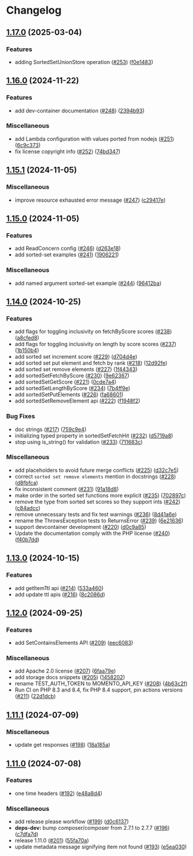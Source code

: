 # Changelog

## [1.17.0](https://github.com/momentohq/client-sdk-php/compare/v1.16.0...v1.17.0) (2025-03-04)


### Features

* adding SortedSetUnionStore operation ([#253](https://github.com/momentohq/client-sdk-php/issues/253)) ([f0e1483](https://github.com/momentohq/client-sdk-php/commit/f0e1483f7449363cec5e93721912a12111991405))

## [1.16.0](https://github.com/momentohq/client-sdk-php/compare/v1.15.1...v1.16.0) (2024-11-22)


### Features

* add dev-container documentation ([#248](https://github.com/momentohq/client-sdk-php/issues/248)) ([2394b93](https://github.com/momentohq/client-sdk-php/commit/2394b93a7196a873ff6bd698bbc5ee3a661ccf39))


### Miscellaneous

* add Lambda configuration with values ported from nodejs ([#251](https://github.com/momentohq/client-sdk-php/issues/251)) ([6c9c373](https://github.com/momentohq/client-sdk-php/commit/6c9c373f7abc23e89a1a9ce8a1c4c66a8b374550))
* fix license copyright info ([#252](https://github.com/momentohq/client-sdk-php/issues/252)) ([74bd347](https://github.com/momentohq/client-sdk-php/commit/74bd347114bc7e1eed6f25d2059c511b4090926a))

## [1.15.1](https://github.com/momentohq/client-sdk-php/compare/v1.15.0...v1.15.1) (2024-11-05)


### Miscellaneous

* improve resource exhausted error message ([#247](https://github.com/momentohq/client-sdk-php/issues/247)) ([c29417e](https://github.com/momentohq/client-sdk-php/commit/c29417ee8f746147cfce145ece9112343c43f4ca))

## [1.15.0](https://github.com/momentohq/client-sdk-php/compare/v1.14.0...v1.15.0) (2024-11-05)


### Features

* add ReadConcern config ([#246](https://github.com/momentohq/client-sdk-php/issues/246)) ([d263e18](https://github.com/momentohq/client-sdk-php/commit/d263e182931823063f703e4b0345950ec5772275))
* add sorted-set examples ([#241](https://github.com/momentohq/client-sdk-php/issues/241)) ([1906221](https://github.com/momentohq/client-sdk-php/commit/19062216f82656d24c79c0f0386cf5009a7797b9))


### Miscellaneous

* add named argument sorted-set example ([#244](https://github.com/momentohq/client-sdk-php/issues/244)) ([96412ba](https://github.com/momentohq/client-sdk-php/commit/96412bad6426ebed0db210ec4e768c79b0f29692))

## [1.14.0](https://github.com/momentohq/client-sdk-php/compare/v1.13.0...v1.14.0) (2024-10-25)


### Features

* add flags for toggling inclusivity on fetchByScore scores ([#238](https://github.com/momentohq/client-sdk-php/issues/238)) ([a8cfed8](https://github.com/momentohq/client-sdk-php/commit/a8cfed84a6c56ae647edaa74d7a326efea202912))
* add flags for toggling inclusivity on length by score scores ([#237](https://github.com/momentohq/client-sdk-php/issues/237)) ([1b150b4](https://github.com/momentohq/client-sdk-php/commit/1b150b4aa9594cb0856b3a2f0d003438d7d16285))
* add sorted set increment score ([#229](https://github.com/momentohq/client-sdk-php/issues/229)) ([d704d4e](https://github.com/momentohq/client-sdk-php/commit/d704d4e43cd1109e5c2433011fefb07978e6963b))
* add sorted set put element and fetch by rank ([#218](https://github.com/momentohq/client-sdk-php/issues/218)) ([12d92fe](https://github.com/momentohq/client-sdk-php/commit/12d92fe3ee2671844a27b53578f564c7d938cdbc))
* add sorted set remove elements ([#227](https://github.com/momentohq/client-sdk-php/issues/227)) ([1f44343](https://github.com/momentohq/client-sdk-php/commit/1f443435bc3b90ba98bbc9cde910f00918f406d8))
* add sortedSetFetchByScore ([#230](https://github.com/momentohq/client-sdk-php/issues/230)) ([9e62367](https://github.com/momentohq/client-sdk-php/commit/9e6236716bc608dbec9f6f53b35d6b35c9169a5b))
* add sortedSetGetScore ([#221](https://github.com/momentohq/client-sdk-php/issues/221)) ([0cde7a4](https://github.com/momentohq/client-sdk-php/commit/0cde7a48c6e94c86ff268e3b9625b2bf7c408e04))
* add sortedSetLengthByScore ([#234](https://github.com/momentohq/client-sdk-php/issues/234)) ([7b4ff9e](https://github.com/momentohq/client-sdk-php/commit/7b4ff9eada9ed7202e5c5cad9c6fee18aea1ffa9))
* add sortedSetPutElements ([#226](https://github.com/momentohq/client-sdk-php/issues/226)) ([fa68601](https://github.com/momentohq/client-sdk-php/commit/fa6860132c7d4187565938b72babba9d42ac7703))
* add sortedSetRemoveElement api ([#222](https://github.com/momentohq/client-sdk-php/issues/222)) ([f1948f2](https://github.com/momentohq/client-sdk-php/commit/f1948f219d274a6a17594045b50b84746ebfe828))


### Bug Fixes

* doc strings ([#217](https://github.com/momentohq/client-sdk-php/issues/217)) ([759c9e4](https://github.com/momentohq/client-sdk-php/commit/759c9e4318a2fee1859e095a0c6d3cfb248fcdae))
* initializing typed property  in sortedSetFetchHit ([#232](https://github.com/momentohq/client-sdk-php/issues/232)) ([d5719a8](https://github.com/momentohq/client-sdk-php/commit/d5719a86367d08072ea63a51673328223582b3bf))
* stop using is_string() for validation ([#233](https://github.com/momentohq/client-sdk-php/issues/233)) ([711683c](https://github.com/momentohq/client-sdk-php/commit/711683c63afd7f50c5f532fae24b5ede4c8c8bfe))


### Miscellaneous

* add placeholders to avoid future merge conflicts ([#225](https://github.com/momentohq/client-sdk-php/issues/225)) ([d32c7e5](https://github.com/momentohq/client-sdk-php/commit/d32c7e5e18b3c8aac68d17c54d3860c16e23d512))
* correct `sorted set remove elements` mention in docstrings ([#228](https://github.com/momentohq/client-sdk-php/issues/228)) ([d8fbfca](https://github.com/momentohq/client-sdk-php/commit/d8fbfcaf5076133dc10a5274e30b5327d494c7fe))
* fix inconsistent comment ([#231](https://github.com/momentohq/client-sdk-php/issues/231)) ([91a18d8](https://github.com/momentohq/client-sdk-php/commit/91a18d86f2207fa47176350fb3de5b142648a0fb))
* make order in the sorted set functions more explicit ([#235](https://github.com/momentohq/client-sdk-php/issues/235)) ([702897c](https://github.com/momentohq/client-sdk-php/commit/702897c5d69ebbeba533ebe4955823ba228c9d38))
* remove the type from sorted set scores so they support ints ([#242](https://github.com/momentohq/client-sdk-php/issues/242)) ([c84adcc](https://github.com/momentohq/client-sdk-php/commit/c84adcca5ab05d728967b563355b63bfd76b7789))
* remove unnecessary tests and fix test warnings ([#236](https://github.com/momentohq/client-sdk-php/issues/236)) ([8d41a6e](https://github.com/momentohq/client-sdk-php/commit/8d41a6ec34a1ddf12af87e035ac5e8e71913aeaa))
* rename the ThrowsException tests to ReturnsError ([#239](https://github.com/momentohq/client-sdk-php/issues/239)) ([6e21636](https://github.com/momentohq/client-sdk-php/commit/6e2163625c0e2ce8a3ed6f6ff51d0382e053c2fe))
* support devcontainer development ([#220](https://github.com/momentohq/client-sdk-php/issues/220)) ([d0c9a85](https://github.com/momentohq/client-sdk-php/commit/d0c9a85d6369ec761447c4c264a5dd505baadab5))
* Update the documentation comply with the PHP license ([#240](https://github.com/momentohq/client-sdk-php/issues/240)) ([f40b7dd](https://github.com/momentohq/client-sdk-php/commit/f40b7dd67d12515acd82009f127fdb28a25ed3ec))

## [1.13.0](https://github.com/momentohq/client-sdk-php/compare/v1.12.0...v1.13.0) (2024-10-15)


### Features

* add getItemTtl api ([#214](https://github.com/momentohq/client-sdk-php/issues/214)) ([533a460](https://github.com/momentohq/client-sdk-php/commit/533a46075ff97510230ae6a717c4fbc71eac9429))
* add update ttl apis ([#216](https://github.com/momentohq/client-sdk-php/issues/216)) ([8c2086d](https://github.com/momentohq/client-sdk-php/commit/8c2086d1baf5ef7a6e544cd1b5acf73fc5b1e155))

## [1.12.0](https://github.com/momentohq/client-sdk-php/compare/v1.11.1...v1.12.0) (2024-09-25)


### Features

* add SetContainsElements API ([#209](https://github.com/momentohq/client-sdk-php/issues/209)) ([eec6083](https://github.com/momentohq/client-sdk-php/commit/eec6083305d82d45136889e522db5c61d922333d))


### Miscellaneous

* add Apache 2.0 license ([#207](https://github.com/momentohq/client-sdk-php/issues/207)) ([6faa79e](https://github.com/momentohq/client-sdk-php/commit/6faa79e6c4eac1ad4c5b9a0fde1068815349d272))
* add storage docs snippets ([#205](https://github.com/momentohq/client-sdk-php/issues/205)) ([1458202](https://github.com/momentohq/client-sdk-php/commit/14582029121383e5904673df8b82ce03fe6ef74a))
* rename TEST_AUTH_TOKEN to MOMENTO_API_KEY ([#208](https://github.com/momentohq/client-sdk-php/issues/208)) ([4b63c2f](https://github.com/momentohq/client-sdk-php/commit/4b63c2f19d831e097068a1d918c792a23978314f))
* Run CI on PHP 8.3 and 8.4, fix PHP 8.4 support, pin actions versions ([#211](https://github.com/momentohq/client-sdk-php/issues/211)) ([22d1dcb](https://github.com/momentohq/client-sdk-php/commit/22d1dcbc5986862f829d7fae8a0dd00a12ad6d74))

## [1.11.1](https://github.com/momentohq/client-sdk-php/compare/v1.11.0...v1.11.1) (2024-07-09)


### Miscellaneous

* update get responses ([#198](https://github.com/momentohq/client-sdk-php/issues/198)) ([18a185a](https://github.com/momentohq/client-sdk-php/commit/18a185a153422c710c451af0a96f676a57b63dc2))

## [1.11.0](https://github.com/momentohq/client-sdk-php/compare/v1.10.0...v1.11.0) (2024-07-08)


### Features

* one time headers ([#192](https://github.com/momentohq/client-sdk-php/issues/192)) ([e48a8d4](https://github.com/momentohq/client-sdk-php/commit/e48a8d4adc5ae7fb70a80ade2a53646372a785bd))


### Miscellaneous

* add release please workflow ([#199](https://github.com/momentohq/client-sdk-php/issues/199)) ([d0c6137](https://github.com/momentohq/client-sdk-php/commit/d0c6137dd707719d366be4f2ef474fcb42b90379))
* **deps-dev:** bump composer/composer from 2.7.1 to 2.7.7 ([#196](https://github.com/momentohq/client-sdk-php/issues/196)) ([c7dfa7d](https://github.com/momentohq/client-sdk-php/commit/c7dfa7da3d03a84ca01f180c974403d40dca8a7d))
* release 1.11.0 ([#201](https://github.com/momentohq/client-sdk-php/issues/201)) ([55fa70a](https://github.com/momentohq/client-sdk-php/commit/55fa70a571ef6e3bb7cbab6745aa53fc0fe6ec86))
* update metadata message signifying item not found ([#193](https://github.com/momentohq/client-sdk-php/issues/193)) ([e5ea030](https://github.com/momentohq/client-sdk-php/commit/e5ea0304c26d4c641a137c395e6201186691a816))
